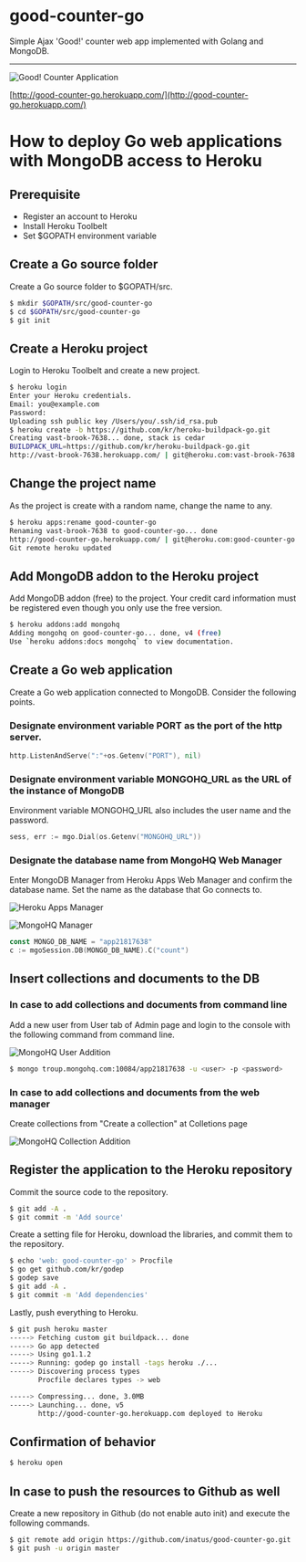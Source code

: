 good-counter-go
===============

Simple Ajax 'Good!' counter web app implemented with Golang and MongoDB.

---

![Good! Counter Application](http://blog.inagaki.in/wp-content/uploads/2014/02/good-counter.png)

[http://good-counter-go.herokuapp.com/](http://good-counter-go.herokuapp.com/)  

# How to deploy Go web applications with MongoDB access to Heroku

## Prerequisite

- Register an account to Heroku
- Install Heroku Toolbelt
- Set $GOPATH environment variable

## Create a Go source folder

Create a Go source folder to $GOPATH/src.

```bash
$ mkdir $GOPATH/src/good-counter-go
$ cd $GOPATH/src/good-counter-go
$ git init
```

## Create a Heroku project

Login to Heroku Toolbelt and create a new project.

```bash
$ heroku login
Enter your Heroku credentials.
Email: you@example.com
Password:
Uploading ssh public key /Users/you/.ssh/id_rsa.pub
$ heroku create -b https://github.com/kr/heroku-buildpack-go.git
Creating vast-brook-7638... done, stack is cedar
BUILDPACK_URL=https://github.com/kr/heroku-buildpack-go.git
http://vast-brook-7638.herokuapp.com/ | git@heroku.com:vast-brook-7638.git
```

## Change the project name

As the project is create with a random name, change the name to any. 

```bash
$ heroku apps:rename good-counter-go
Renaming vast-brook-7638 to good-counter-go... done
http://good-counter-go.herokuapp.com/ | git@heroku.com:good-counter-go.git
Git remote heroku updated
```

## Add MongoDB addon to the Heroku project

Add MongoDB addon (free) to the project. Your credit card information must be registered even though you only use the free version.

```bash
$ heroku addons:add mongohq
Adding mongohq on good-counter-go... done, v4 (free)
Use `heroku addons:docs mongohq` to view documentation.
```

## Create a Go web application

Create a Go web application connected to MongoDB. Consider the following points.

### Designate environment variable PORT as the port of the http server.

```go
http.ListenAndServe(":"+os.Getenv("PORT"), nil)
```

### Designate environment variable MONGOHQ_URL as the URL of the instance of MongoDB

Environment variable MONGOHQ_URL also includes the user name and the password.

```go
sess, err := mgo.Dial(os.Getenv("MONGOHQ_URL"))
```

### Designate the database name from MongoHQ Web Manager

Enter MongoDB Manager from Heroku Apps Web Manager and confirm the database name. Set the name as the database that Go connects to.

![Heroku Apps Manager](http://blog.inagaki.in/wp-content/uploads/2014/02/heroku-app-menu.png)

![MongoHQ Manager](http://blog.inagaki.in/wp-content/uploads/2014/02/heroku-mongohq-menu.png)

```go
const MONGO_DB_NAME = "app21817638"
c := mgoSession.DB(MONGO_DB_NAME).C("count")
```

## Insert collections and documents to the DB

### In case to add collections and documents from command line

Add a new user from User tab of Admin page and login to the console with the following command from command line.

![MongoHQ User Addition](http://blog.inagaki.in/wp-content/uploads/2014/02/heroku-mongohq-add-user.png)

```bash
$ mongo troup.mongohq.com:10084/app21817638 -u <user> -p <password>
```

### In case to add collections and documents from the web manager

Create collections from "Create a collection" at Colletions page

![MongoHQ Collection Addition](http://blog.inagaki.in/wp-content/uploads/2014/02/heroku-mongohq-add-col.png)

## Register the application to the Heroku repository

Commit the source code to the repository.

```bash
$ git add -A .
$ git commit -m 'Add source'
```

Create a setting file for Heroku, download the libraries, and commit them to the repository.

```bash
$ echo 'web: good-counter-go' > Procfile
$ go get github.com/kr/godep
$ godep save 
$ git add -A .
$ git commit -m 'Add dependencies'
```

Lastly, push everything to Heroku.

```bash
$ git push heroku master
-----> Fetching custom git buildpack... done
-----> Go app detected
-----> Using go1.1.2
-----> Running: godep go install -tags heroku ./...
-----> Discovering process types
       Procfile declares types -> web

-----> Compressing... done, 3.0MB
-----> Launching... done, v5
       http://good-counter-go.herokuapp.com deployed to Heroku
```

## Confirmation of behavior

```bash
$ heroku open
```

## In case to push the resources to Github as well

Create a new repository in Github (do not enable auto init) and execute the following commands.

```bash
$ git remote add origin https://github.com/inatus/good-counter-go.git
$ git push -u origin master
```

